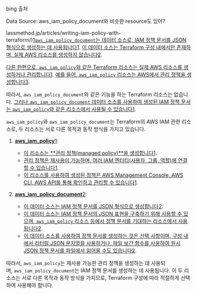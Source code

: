 
bing 출처

Data Source: aws_iam_policy_document와 비슷한 resource도 있어?

lassmethod.jp/articles/writing-iam-policy-with-terraform/)[1](https://dev.classmethod.jp/articles/writing-iam-policy-with-terraform/)[`aws_iam_policy_document`는 데이터 소스로, IAM 정책 문서를 JSON 형식으로 생성하는 데 사용됩니다](https://dev.classmethod.jp/articles/writing-iam-policy-with-terraform/)[1](https://dev.classmethod.jp/articles/writing-iam-policy-with-terraform/). [이 데이터 소스는 Terraform 구성 내에서만 존재하며, 실제 AWS 리소스를 생성하지 않습니다](https://stackoverflow.com/questions/75665520/terraform-aws-iam-why-must-policy-documents-be-data)[2](https://stackoverflow.com/questions/75665520/terraform-aws-iam-why-must-policy-documents-be-data).

[다른 한편으로, `aws_iam_policy`와 같은 Terraform 리소스는 실제 AWS 리소스를 생성하거나 관리합니다](https://dev.classmethod.jp/articles/writing-iam-policy-with-terraform/)[1](https://dev.classmethod.jp/articles/writing-iam-policy-with-terraform/). [예를 들어, `aws_iam_policy` 리소스는 AWS에서 관리 정책을 생성합니다](https://stackoverflow.com/questions/44628380/terraform-assume-role-policy-similar-but-slightly-different-than-standard-ia)[3](https://stackoverflow.com/questions/44628380/terraform-assume-role-policy-similar-but-slightly-different-than-standard-ia).

따라서, `aws_iam_policy_document`와 같은 기능을 하는 Terraform 리소스는 없습니다. [그러나 `aws_iam_policy_document` 데이터 소스를 사용하여 생성된 IAM 정책 문서는 `aws_iam_policy`와 같은 리소스에서 사용될 수 있습니다](https://dev.classmethod.jp/articles/writing-iam-policy-with-terraform/)[1](https://dev.classmethod.jp/articles/writing-iam-policy-with-terraform/).

`aws_iam_policy`와 `aws_iam_policy_document`는 Terraform의 AWS IAM 관련 리소스로, 두 리소스는 서로 다른 목적과 동작 방식을 가지고 있습니다.

1. [**aws_iam_policy**](https://stackoverflow.com/questions/66510222/difference-between-aws-iam-policy-and-aws-iam-role-policy)[1](https://stackoverflow.com/questions/66510222/difference-between-aws-iam-policy-and-aws-iam-role-policy):
    
    - [이 리소스는 **관리 정책(managed policy)**을 생성합니다](https://stackoverflow.com/questions/66510222/difference-between-aws-iam-policy-and-aws-iam-role-policy)[1](https://stackoverflow.com/questions/66510222/difference-between-aws-iam-policy-and-aws-iam-role-policy).
    - [관리 정책은 재사용이 가능하며, 여러 IAM 엔티티(사용자, 그룹, 역할)에 연결할 수 있습니다](https://stackoverflow.com/questions/66510222/difference-between-aws-iam-policy-and-aws-iam-role-policy)[1](https://stackoverflow.com/questions/66510222/difference-between-aws-iam-policy-and-aws-iam-role-policy).
    - [이 리소스를 사용하여 생성된 정책은 AWS Management Console, AWS CLI, AWS API를 통해 확인하고 관리할 수 있습니다](https://stackoverflow.com/questions/66510222/difference-between-aws-iam-policy-and-aws-iam-role-policy)[1](https://stackoverflow.com/questions/66510222/difference-between-aws-iam-policy-and-aws-iam-role-policy).
2. [**aws_iam_policy_document**](https://runebook.dev/ja/docs/terraform/providers/aws/d/iam_policy_document)[2](https://runebook.dev/ja/docs/terraform/providers/aws/d/iam_policy_document):
    
    - [이 데이터 소스는 IAM 정책 문서를 JSON 형식으로 생성합니다](https://runebook.dev/ja/docs/terraform/providers/aws/d/iam_policy_document)[2](https://runebook.dev/ja/docs/terraform/providers/aws/d/iam_policy_document).
    - [이 데이터 소스는 IAM 정책 문서의 JSON 표현을 구축하기 위해 사용할 수 있으며, `aws_iam_policy` 리소스 등에서 정책 문서를 기대하는 리소스에서 사용됩니다](https://runebook.dev/ja/docs/terraform/providers/aws/d/iam_policy_document)[2](https://runebook.dev/ja/docs/terraform/providers/aws/d/iam_policy_document).
    - [이 데이터 소스를 사용하여 정책 문서를 생성하는 것은 선택 사항이며, 구성 내에서 리터럴 JSON 문자열을 사용하거나, 파일 보간 함수를 사용하여 원시 JSON 정책 문서를 파일에서 읽어올 수도 있습니다](https://runebook.dev/ja/docs/terraform/providers/aws/d/iam_policy_document)[2](https://runebook.dev/ja/docs/terraform/providers/aws/d/iam_policy_document).

따라서, `aws_iam_policy`는 재사용 가능한 관리 정책을 생성하는 데 사용되며, `aws_iam_policy_document`는 IAM 정책 문서를 생성하는 데 사용됩니다. 이 두 리소스는 서로 다른 목적과 동작 방식을 가지므로, Terraform 구성에 따라 적절하게 선택하여 사용해야 합니다.